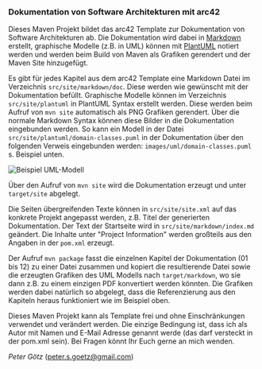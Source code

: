 ### Dokumentation von Software Architekturen mit arc42

Dieses Maven Projekt bildet das arc42 Template zur Dokumentation von Software Architekturen ab. Die Dokumentation wird
dabei in [Markdown](http://markdown.de/) erstellt, graphische Modelle (z.B. in UML) können mit
[PlantUML](http://plantuml.sourceforge.net/) notiert werden und werden beim Build von Maven als Grafiken gerendert und
der Maven Site hinzugefügt.

Es gibt für jedes Kapitel aus dem arc42 Template eine Markdown Datei im Verzeichnis `src/site/markdown/doc`. Diese werden
wie gewünscht mit der Dokumentation befüllt. Graphische Modelle können im Verzeichnis `src/site/plantuml` in PlantUML
Syntax erstellt werden. Diese werden beim Aufruf von `mvn site` automatisch als PNG Grafiken gerendert. Über die normale
Markdown Syntax können diese Bilder in die Dokumentation eingebunden werden. So kann ein Modell in der Datei
`src/site/plantuml/domain-classes.puml` in der Dokumentation über den folgenden Verweis eingebunden werden:
`images/uml/domain-classes.puml` s. Beispiel unten.

![Beispiel UML-Modell](images/uml/domain-classes.png "Beispiel UML-Modell")

Über den Aufruf von `mvn site` wird die Dokumentation erzeugt und unter `target/site` abgelegt.

Die Seiten übergreifenden Texte können in `src/site/site.xml` auf das konkrete Projekt angepasst werden, z.B. Titel der
generierten Dokumentation. Der Text der Startseite wird in `src/site/markdown/index.md` geändert. Die Inhalte unter
"Project Information" werden großteils aus den Angaben in der `pom.xml` erzeugt.

Der Aufruf `mvn package` fasst die einzelnen Kapitel der Dokumentation (01 bis 12) zu einer Datei zusammen und kopiert
die resultierende Datei sowie die erzeugten Grafiken des UML Modells nach `target/markdown`, wo sie dann z.B. zu einem
einzigen PDF konvertiert werden könnten. Die Grafiken werden dabei natürlich so abgelegt, dass die Referenzierung aus
den Kapiteln heraus funktioniert wie im Beispiel oben.

Dieses Maven Projekt kann als Template frei und ohne Einschränkungen verwendet und verändert werden. Die einzige
Bedingung ist, dass ich als Autor mit Namen und E-Mail Adresse genannt werde (das darf
versteckt in der pom.xml sein). Bei Fragen könnt Ihr Euch gerne an mich wenden.

*Peter Götz* (peter.s.goetz@gmail.com)
